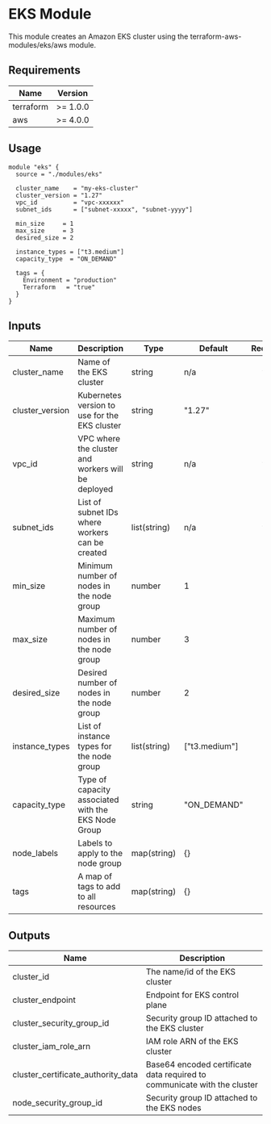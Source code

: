 # EKS Module

This module creates an Amazon EKS cluster using the terraform-aws-modules/eks/aws module.

## Requirements

| Name | Version |
|------|---------|
| terraform | >= 1.0.0 |
| aws | >= 4.0.0 |

## Usage

```hcl
module "eks" {
  source = "./modules/eks"

  cluster_name    = "my-eks-cluster"
  cluster_version = "1.27"
  vpc_id          = "vpc-xxxxxx"
  subnet_ids      = ["subnet-xxxxx", "subnet-yyyy"]

  min_size     = 1
  max_size     = 3
  desired_size = 2

  instance_types = ["t3.medium"]
  capacity_type  = "ON_DEMAND"

  tags = {
    Environment = "production"
    Terraform   = "true"
  }
}
```

## Inputs

| Name | Description | Type | Default | Required |
|------|-------------|------|---------|:--------:|
| cluster_name | Name of the EKS cluster | string | n/a | yes |
| cluster_version | Kubernetes version to use for the EKS cluster | string | "1.27" | no |
| vpc_id | VPC where the cluster and workers will be deployed | string | n/a | yes |
| subnet_ids | List of subnet IDs where workers can be created | list(string) | n/a | yes |
| min_size | Minimum number of nodes in the node group | number | 1 | no |
| max_size | Maximum number of nodes in the node group | number | 3 | no |
| desired_size | Desired number of nodes in the node group | number | 2 | no |
| instance_types | List of instance types for the node group | list(string) | ["t3.medium"] | no |
| capacity_type | Type of capacity associated with the EKS Node Group | string | "ON_DEMAND" | no |
| node_labels | Labels to apply to the node group | map(string) | {} | no |
| tags | A map of tags to add to all resources | map(string) | {} | no |

## Outputs

| Name | Description |
|------|-------------|
| cluster_id | The name/id of the EKS cluster |
| cluster_endpoint | Endpoint for EKS control plane |
| cluster_security_group_id | Security group ID attached to the EKS cluster |
| cluster_iam_role_arn | IAM role ARN of the EKS cluster |
| cluster_certificate_authority_data | Base64 encoded certificate data required to communicate with the cluster |
| node_security_group_id | Security group ID attached to the EKS nodes |